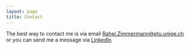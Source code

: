 ```yaml
---
layout: page
title: Contact
---
```


The best way to contact me is via email <Rahel.Zimmermann@etu.unige.ch> or you can send me a message via [LinkedIn](https://www.linkedin.com/in/rahelzimmermann/)